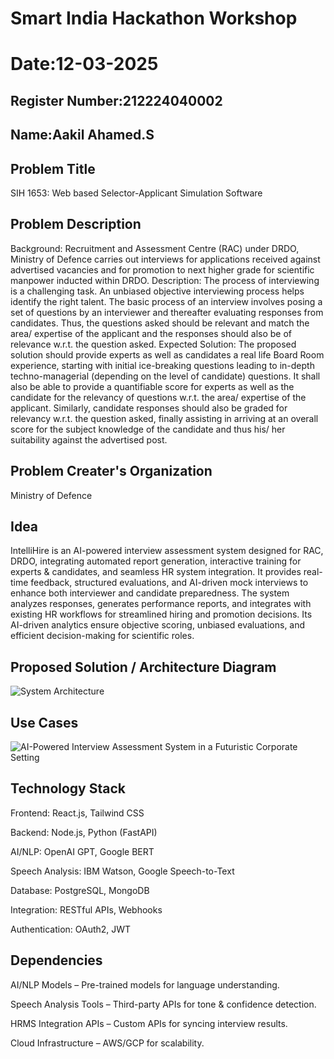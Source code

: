 # Smart India Hackathon Workshop
# Date:12-03-2025
## Register Number:212224040002
## Name:Aakil Ahamed.S
## Problem Title
SIH 1653: Web based Selector-Applicant Simulation Software
## Problem Description
Background: Recruitment and Assessment Centre (RAC) under DRDO, Ministry of Defence carries out interviews for applications received against advertised vacancies and for promotion to next higher grade for scientific manpower inducted within DRDO. Description: The process of interviewing is a challenging task. An unbiased objective interviewing process helps identify the right talent. The basic process of an interview involves posing a set of questions by an interviewer and thereafter evaluating responses from candidates. Thus, the questions asked should be relevant and match the area/ expertise of the applicant and the responses should also be of relevance w.r.t. the question asked. Expected Solution: The proposed solution should provide experts as well as candidates a real life Board Room experience, starting with initial ice-breaking questions leading to in-depth techno-managerial (depending on the level of candidate) questions. It shall also be able to provide a quantifiable score for experts as well as the candidate for the relevancy of questions w.r.t. the area/ expertise of the applicant. Similarly, candidate responses should also be graded for relevancy w.r.t. the question asked, finally assisting in arriving at an overall score for the subject knowledge of the candidate and thus his/ her suitability against the advertised post.

## Problem Creater's Organization
Ministry of Defence

## Idea
IntelliHire is an AI-powered interview assessment system designed for RAC, DRDO, integrating automated report generation, interactive training for experts & candidates, and seamless HR system integration. It provides real-time feedback, structured evaluations, and AI-driven mock interviews to enhance both interviewer and candidate preparedness. The system analyzes responses, generates performance reports, and integrates with existing HR workflows for streamlined hiring and promotion decisions. Its AI-driven analytics ensure objective scoring, unbiased evaluations, and efficient decision-making for scientific roles.

## Proposed Solution / Architecture Diagram
![System Architecture](https://github.com/user-attachments/assets/8defcec7-ceda-458f-8717-e48c74ece5b6)


## Use Cases
![AI-Powered Interview Assessment System in a Futuristic Corporate Setting](https://github.com/user-attachments/assets/b2c70c2e-4667-4da8-82b5-20ba0e7f94b6)



## Technology Stack
Frontend: React.js, Tailwind CSS

Backend: Node.js, Python (FastAPI)

AI/NLP: OpenAI GPT, Google BERT

Speech Analysis: IBM Watson, Google Speech-to-Text

Database: PostgreSQL, MongoDB

Integration: RESTful APIs, Webhooks

Authentication: OAuth2, JWT

## Dependencies
AI/NLP Models – Pre-trained models for language understanding.

Speech Analysis Tools – Third-party APIs for tone & confidence detection.

HRMS Integration APIs – Custom APIs for syncing interview results.

Cloud Infrastructure – AWS/GCP for scalability.

